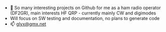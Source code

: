- 👀 So many interesting projects on Github for me as a ham radio operator (DF2GR),
      main interests HF QRP - currently mainly CW and digimodes
- Will focus on SW testing and documentation, no plans to generate code
- 📫 glyx@gmx.net
